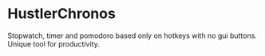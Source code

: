 # HustlerChronos
Stopwatch, timer and pomodoro based only on hotkeys with no gui buttons. Unique tool for productivity.
